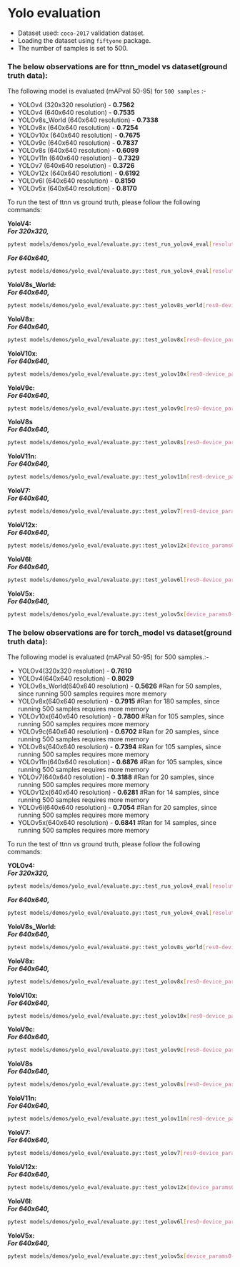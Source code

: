 # Yolo evaluation

- Dataset used: `coco-2017` validation dataset.
- Loading the dataset using `fiftyone` package.
- The number of samples is set to 500.

### The below observations are for ttnn_model vs dataset(ground truth data):

The following model is evaluated (mAPval 50-95) for `500 samples` :-
-   YOLOv4 (320x320 resolution) - **0.7562**
-   YOLOv4 (640x640 resolution) - **0.7535**
-   YOLOv8s_World (640x640 resolution) - **0.7338**
-   YOLOv8x (640x640 resolution) - **0.7254**
-   YOLOv10x (640x640 resolution) - **0.7675**
-   YOLOv9c (640x640 resolution) - **0.7837**
-   YOLOv8s (640x640 resolution) - **0.6099**
-   YOLOv11n (640x640 resolution) - **0.7329**
-   YOLOv7 (640x640 resolution) - **0.3726**
-   YOLOv12x (640x640 resolution) - **0.6192**
-   YOLOv6l (640x640 resolution) - **0.8150**
-   YOLOv5x (640x640 resolution) - **0.8170**

To run the test of ttnn vs ground truth, please follow the following commands:

**YoloV4:** <br>
**_For 320x320,_**<br>
 ```sh
 pytest models/demos/yolo_eval/evaluate.py::test_run_yolov4_eval[resolution0-1-act_dtype0-weight_dtype0-device_params0-tt_model]
 ```

**_For 640x640,_**<br>
 ```sh
 pytest models/demos/yolo_eval/evaluate.py::test_run_yolov4_eval[resolution1-1-act_dtype0-weight_dtype0-device_params0-tt_model]
 ```

**YoloV8s_World:** <br>
**_For 640x640,_**<br>
 ```sh
 pytest models/demos/yolo_eval/evaluate.py::test_yolov8s_world[res0-device_params0-tt_model]
 ```

**YoloV8x:** <br>
**_For 640x640,_**<br>
 ```sh
 pytest models/demos/yolo_eval/evaluate.py::test_yolov8x[res0-device_params0-tt_model]
 ```

**YoloV10x:** <br>
**_For 640x640,_**<br>
 ```sh
 pytest models/demos/yolo_eval/evaluate.py::test_yolov10x[res0-device_params0-tt_model]
 ```

**YoloV9c:** <br>
**_For 640x640,_**<br>
 ```sh
 pytest models/demos/yolo_eval/evaluate.py::test_yolov9c[res0-device_params0-tt_model]
 ```

**YoloV8s** <br>
**_For 640x640,_**<br>
 ```sh
 pytest models/demos/yolo_eval/evaluate.py::test_yolov8s[res0-device_params0-tt_model]
 ```

**YoloV11n:** <br>
**_For 640x640,_**<br>
 ```sh
 pytest models/demos/yolo_eval/evaluate.py::test_yolov11n[res0-device_params0-tt_model]
 ```

**YoloV7:** <br>
**_For 640x640,_**<br>
 ```sh
 pytest models/demos/yolo_eval/evaluate.py::test_yolov7[res0-device_params0-tt_model]
 ```

 **YoloV12x:** <br>
**_For 640x640,_**<br>
 ```sh
 pytest models/demos/yolo_eval/evaluate.py::test_yolov12x[device_params0-tt_model]
 ```

**YoloV6l:** <br>
**_For 640x640,_**<br>
 ```sh
 pytest models/demos/yolo_eval/evaluate.py::test_yolov6l[res0-device_params0-tt_model]
 ```

 **YoloV5x:** <br>
**_For 640x640,_**<br>
 ```sh
 pytest models/demos/yolo_eval/evaluate.py::test_yolov5x[device_params0-tt_model]
 ```

### The below observations are for torch_model vs dataset(ground truth data):

The following model is evaluated (mAPval 50-95) for 500 samples.:-
-   YOLOv4(320x320 resolution) - **0.7610**
-   YOLOv4(640x640 resolution) - **0.8029**
-   YOLOv8s_World(640x640 resolution) - **0.5626**  #Ran for 50 samples, since running 500 samples requires more memory
-   YOLOv8x(640x640 resolution) - **0.7915**      #Ran for 180 samples, since running 500 samples requires more memory
-   YOLOv10x(640x640 resolution) - **0.7800**    #Ran for 105 samples, since running 500 samples requires more memory
-   YOLOv9c(640x640 resolution) - **0.6702**    #Ran for 20 samples, since running 500 samples requires more memory
-   YOLOv8s(640x640 resolution) - **0.7394**   #Ran for 105 samples, since running 500 samples requires more memory
-   YOLOv11n(640x640 resolution) - **0.6876**   #Ran for 105 samples, since running 500 samples requires more memory
-   YOLOv7(640x640 resolution) - **0.3188**    #Ran for 20 samples, since running 500 samples requires more memory
-   YOLOv12x(640x640 resolution) - **0.6281**   #Ran for 14 samples, since running 500 samples requires more memory
-   YOLOv6l(640x640 resolution) - **0.7054**   #Ran for 20 samples, since running 500 samples requires more memory
-   YOLOv5x(640x640 resolution) - **0.6841**   #Ran for 14 samples, since running 500 samples requires more memory

To run the test of ttnn vs ground truth, please follow the following commands:

**YOLOv4:** <br>
**_For 320x320,_**<br>
```sh
pytest models/demos/yolo_eval/evaluate.py::test_run_yolov4_eval[resolution0-1-act_dtype0-weight_dtype0-device_params0-torch_model]
```

**_For 640x640,_**<br>
```sh
pytest models/demos/yolo_eval/evaluate.py::test_run_yolov4_eval[resolution1-1-act_dtype0-weight_dtype0-device_params0-torch_model]
```

**YoloV8s_World:** <br>
**_For 640x640,_**<br>
 ```sh
 pytest models/demos/yolo_eval/evaluate.py::test_yolov8s_world[res0-device_params0-torch_model]
 ```

 **YoloV8x:** <br>
**_For 640x640,_**<br>
 ```sh
 pytest models/demos/yolo_eval/evaluate.py::test_yolov8x[res0-device_params0-torch_model]
 ```

**YoloV10x:** <br>
**_For 640x640,_**<br>
 ```sh
 pytest models/demos/yolo_eval/evaluate.py::test_yolov10x[res0-device_params0-torch_model]
 ```

**YoloV9c:** <br>
**_For 640x640,_**<br>
 ```sh
 pytest models/demos/yolo_eval/evaluate.py::test_yolov9c[res0-device_params0-torch_model]
 ```

**YoloV8s** <br>
**_For 640x640,_**<br>
 ```sh
 pytest models/demos/yolo_eval/evaluate.py::test_yolov8s[res0-device_params0-torch_model]
 ```

**YoloV11n:** <br>
**_For 640x640,_**<br>
 ```sh
 pytest models/demos/yolo_eval/evaluate.py::test_yolov11n[res0-device_params0-torch_model]
 ```

**YoloV7:** <br>
**_For 640x640,_**<br>
 ```sh
 pytest models/demos/yolo_eval/evaluate.py::test_yolov7[res0-device_params0-torch_model]
 ```

**YoloV12x:** <br>
**_For 640x640,_**<br>
 ```sh
 pytest models/demos/yolo_eval/evaluate.py::test_yolov12x[device_params0-torch_model]
 ```

**YoloV6l:** <br>
**_For 640x640,_**<br>
 ```sh
 pytest models/demos/yolo_eval/evaluate.py::test_yolov6l[res0-device_params0-torch_model]
 ```

**YoloV5x:** <br>
**_For 640x640,_**<br>
 ```sh
 pytest models/demos/yolo_eval/evaluate.py::test_yolov5x[device_params0-torch_model]
 ```
